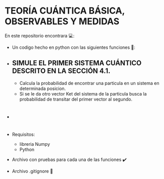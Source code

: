 # TEORÍA CUÁNTICA BÁSICA, OBSERVABLES Y MEDIDAS

En este repositorio encontrara 💻:

- Un codigo hecho en python con las siguientes funciones 🐍:
- ## SIMULE EL PRIMER SISTEMA CUÁNTICO DESCRITO EN LA SECCIÓN 4.1.

  - Calcula la probabilidad de encontrar una particula en un sistema en determinada posicion.
  - Si se le da otro vector Ket del sistema de la particula busca la probabilidad de transitar del primer vector al segundo.

- #

- Requisitos:
  - libreria Numpy
  - Python
     
- Archivo con pruebas para cada una de las funciones ✔️
- Archivo .gitignore 📄
  
